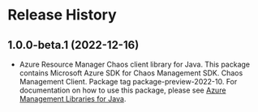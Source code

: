 # Release History

## 1.0.0-beta.1 (2022-12-16)

- Azure Resource Manager Chaos client library for Java. This package contains Microsoft Azure SDK for Chaos Management SDK. Chaos Management Client. Package tag package-preview-2022-10. For documentation on how to use this package, please see [Azure Management Libraries for Java](https://aka.ms/azsdk/java/mgmt).
